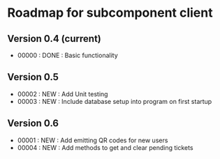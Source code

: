 # Roadmap for subcomponent client

## Version 0.4 (current)
* 00000 : DONE : Basic functionality

## Version 0.5
* 00002 : NEW  : Add Unit testing
* 00003 : NEW  : Include database setup into program on first startup

## Version 0.6
* 00001 : NEW  : Add emitting QR codes for new users
* 00004 : NEW  : Add methods to get and clear pending tickets

